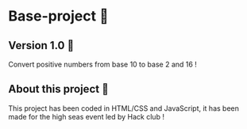 # Base-project 🔢
## Version 1.0 🔨
Convert positive numbers from base 10 to base 2 and 16 !
## About this project 🧭
This project has been coded in HTML/CSS and JavaScript, it has been made for the high seas event led by Hack club !
